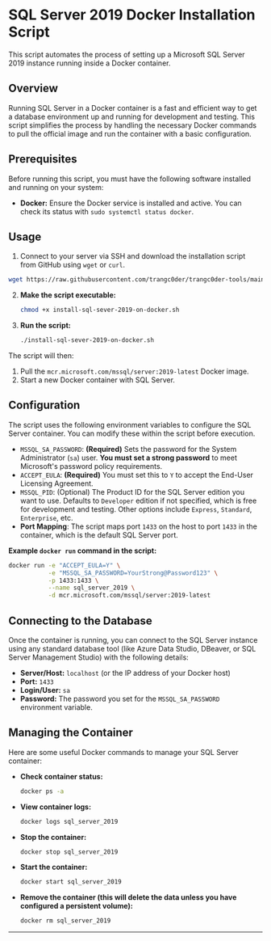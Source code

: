 # SQL Server 2019 Docker Installation Script

This script automates the process of setting up a Microsoft SQL Server 2019 instance running inside a Docker container.

## Overview

Running SQL Server in a Docker container is a fast and efficient way to get a database environment up and running for development and testing. This script simplifies the process by handling the necessary Docker commands to pull the official image and run the container with a basic configuration.

## Prerequisites

Before running this script, you must have the following software installed and running on your system:

- **Docker:** Ensure the Docker service is installed and active. You can check its status with `sudo systemctl status docker`.

## Usage

1.  Connect to your server via SSH and download the installation script from GitHub using `wget` or `curl`.

```bash
wget https://raw.githubusercontent.com/trangc0der/trangc0der-tools/main/docker/sql-sever-on-docker/install-sql-sever-2019-on-docker.sh
```

2.  **Make the script executable:**
    ```bash
    chmod +x install-sql-sever-2019-on-docker.sh
    ```
3.  **Run the script:**
    ```bash
    ./install-sql-sever-2019-on-docker.sh
    ```

The script will then:

1.  Pull the `mcr.microsoft.com/mssql/server:2019-latest` Docker image.
2.  Start a new Docker container with SQL Server.

## Configuration

The script uses the following environment variables to configure the SQL Server container. You can modify these within the script before execution.

- `MSSQL_SA_PASSWORD`: **(Required)** Sets the password for the System Administrator (`sa`) user. **You must set a strong password** to meet Microsoft's password policy requirements.
- `ACCEPT_EULA`: **(Required)** You must set this to `Y` to accept the End-User Licensing Agreement.
- `MSSQL_PID`: (Optional) The Product ID for the SQL Server edition you want to use. Defaults to `Developer` edition if not specified, which is free for development and testing. Other options include `Express`, `Standard`, `Enterprise`, etc.
- **Port Mapping**: The script maps port `1433` on the host to port `1433` in the container, which is the default SQL Server port.

**Example `docker run` command in the script:**

```bash
docker run -e "ACCEPT_EULA=Y" \
           -e "MSSQL_SA_PASSWORD=YourStrong@Password123" \
           -p 1433:1433 \
           --name sql_server_2019 \
           -d mcr.microsoft.com/mssql/server:2019-latest
```

## Connecting to the Database

Once the container is running, you can connect to the SQL Server instance using any standard database tool (like Azure Data Studio, DBeaver, or SQL Server Management Studio) with the following details:

- **Server/Host:** `localhost` (or the IP address of your Docker host)
- **Port:** `1433`
- **Login/User:** `sa`
- **Password:** The password you set for the `MSSQL_SA_PASSWORD` environment variable.

## Managing the Container

Here are some useful Docker commands to manage your SQL Server container:

- **Check container status:**
  ```bash
  docker ps -a
  ```
- **View container logs:**
  ```bash
  docker logs sql_server_2019
  ```
- **Stop the container:**
  ```bash
  docker stop sql_server_2019
  ```
- **Start the container:**
  ```bash
  docker start sql_server_2019
  ```
- **Remove the container (this will delete the data unless you have configured a persistent volume):**
  ```bash
  docker rm sql_server_2019
  ```

---
